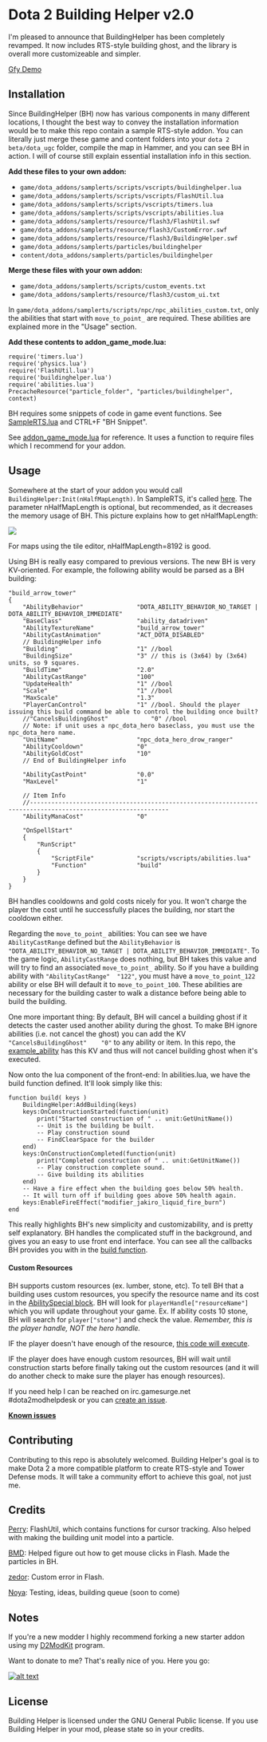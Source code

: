# Dota 2 Building Helper v2.0

I'm pleased to announce that BuildingHelper has been completely revamped. It now includes RTS-style building ghost, and the library is overall more customizeable and simpler.

[Gfy Demo](http://gfycat.com/SpecificSkeletalCowbird)

## Installation

Since BuildingHelper (BH) now has various components in many different locations, I thought the best way to convey the installation information would be to make this repo contain a sample RTS-style addon. You can literally just merge these game and content folders into your `dota 2 beta/dota_ugc` folder, compile the map in Hammer, and you can see BH in action. I will of course still explain essential installation info in this section.

**Add these files to your own addon:**
* `game/dota_addons/samplerts/scripts/vscripts/buildinghelper.lua`
* `game/dota_addons/samplerts/scripts/vscripts/FlashUtil.lua`
* `game/dota_addons/samplerts/scripts/vscripts/timers.lua`
* `game/dota_addons/samplerts/scripts/vscripts/abilities.lua`
* `game/dota_addons/samplerts/resource/flash3/FlashUtil.swf`
* `game/dota_addons/samplerts/resource/flash3/CustomError.swf`
* `game/dota_addons/samplerts/resource/flash3/BuildingHelper.swf`
* `game/dota_addons/samplerts/particles/buildinghelper`
* `content/dota_addons/samplerts/particles/buildinghelper`

**Merge these files with your own addon:**
* `game/dota_addons/samplerts/scripts/custom_events.txt`
* `game/dota_addons/samplerts/resource/flash3/custom_ui.txt`

In `game/dota_addons/samplerts/scripts/npc/npc_abilities_custom.txt`, only the abilities that start with `move_to_point_` are required. These abilities are explained more in the "Usage" section.

**Add these contents to addon_game_mode.lua:**
```
require('timers.lua')
require('physics.lua')
require('FlashUtil.lua')
require('buildinghelper.lua')
require('abilities.lua')
PrecacheResource("particle_folder", "particles/buildinghelper", context)
```
BH requires some snippets of code in game event functions. See [SampleRTS.lua](https://github.com/Myll/Dota-2-Building-Helper/blob/master/game/dota_addons/samplerts/scripts/vscripts/samplerts.lua) and CTRL+F "BH Snippet".

See [addon_game_mode.lua](https://github.com/Myll/Dota-2-Building-Helper/blob/master/game/dota_addons/samplerts/scripts/vscripts/addon_game_mode.lua) for reference. It uses a function to require files which I recommend for your addon.

## Usage

Somewhere at the start of your addon you would call `BuildingHelper:Init(nHalfMapLength)`. In SampleRTS, it's called [here](https://github.com/Myll/Dota-2-Building-Helper/blob/myll/game/dota_addons/samplerts/scripts/vscripts/samplerts.lua#L624). The parameter nHalfMapLength is optional, but recommended, as it decreases the memory usage of BH. This picture explains how to get nHalfMapLength:

![](http://i.imgur.com/FpbxQAs.png)

For maps using the tile editor, nHalfMapLength=8192 is good.

Using BH is really easy compared to previous versions. The new BH is very KV-oriented. For example, the following ability would be parsed as a BH building:
```
"build_arrow_tower"
{
	"AbilityBehavior"				"DOTA_ABILITY_BEHAVIOR_NO_TARGET | DOTA_ABILITY_BEHAVIOR_IMMEDIATE"
	"BaseClass"						"ability_datadriven"
	"AbilityTextureName"			"build_arrow_tower"
	"AbilityCastAnimation"			"ACT_DOTA_DISABLED"
	// BuildingHelper info
	"Building"						"1" //bool
	"BuildingSize"					"3" // this is (3x64) by (3x64) units, so 9 squares.
	"BuildTime"						"2.0"
	"AbilityCastRange"				"100"
	"UpdateHealth"					"1" //bool
	"Scale"							"1" //bool
	"MaxScale"						"1.3"
	"PlayerCanControl"				"1" //bool. Should the player issuing this build command be able to control the building once built?
	//"CancelsBuildingGhost"			"0" //bool
	// Note: if unit uses a npc_dota_hero baseclass, you must use the npc_dota_hero name.
	"UnitName"						"npc_dota_hero_drow_ranger"
	"AbilityCooldown"				"0"
	"AbilityGoldCost"				"10"
	// End of BuildingHelper info

	"AbilityCastPoint"				"0.0"
	"MaxLevel"						"1"

	// Item Info
	//-------------------------------------------------------------------------------------------------------------
	"AbilityManaCost"				"0"
	
	"OnSpellStart"
	{
		"RunScript"
		{
			"ScriptFile"			"scripts/vscripts/abilities.lua"
			"Function"				"build"
		}
	}
}
```
BH handles cooldowns and gold costs nicely for you. It won't charge the player the cost until he successfully places the building, nor start the cooldown either.

Regarding the `move_to_point_` abilities: You can see we have `AbilityCastRange` defined but the `AbilityBehavior` is `"DOTA_ABILITY_BEHAVIOR_NO_TARGET | DOTA_ABILITY_BEHAVIOR_IMMEDIATE"`. To the game logic, `AbilityCastRange` does nothing, but BH takes this value and will try to find an associated `move_to_point_` ability. So if you have a building ability with `"AbilityCastRange"  "122"`, you must have a `move_to_point_122` ability or else BH will default it to `move_to_point_100`. These abilities are necessary for the building caster to walk a distance before being able to build the building.

One more important thing: By default, BH will cancel a building ghost if it detects the caster used another ability during the ghost. To make BH ignore abilities (i.e. not cancel the ghost) you can add the KV `"CancelsBuildingGhost"	"0"` to any ability or item. In this repo, the [example_ability](https://github.com/Myll/Dota-2-Building-Helper/blob/master/game/dota_addons/samplerts/scripts/npc/npc_abilities_custom.txt#L89-L264) has this KV and thus will not cancel building ghost when it's executed.

Now onto the lua component of the front-end: In abilities.lua, we have the build function defined. It'll look simply like this:
```
function build( keys )
	BuildingHelper:AddBuilding(keys)
	keys:OnConstructionStarted(function(unit)
		print("Started construction of " .. unit:GetUnitName())
		-- Unit is the building be built.
		-- Play construction sound
		-- FindClearSpace for the builder
	end)
	keys:OnConstructionCompleted(function(unit)
		print("Completed construction of " .. unit:GetUnitName())
		-- Play construction complete sound.
		-- Give building its abilities
	end)
	-- Have a fire effect when the building goes below 50% health.
	-- It will turn off if building goes above 50% health again.
	keys:EnableFireEffect("modifier_jakiro_liquid_fire_burn")
end
```
This really highlights BH's new simplicity and customizability, and is pretty self explanatory. BH handles the complicated stuff in the background, and gives you an easy to use front end interface. You can see all the callbacks BH provides you with in the [build function](https://github.com/Myll/Dota-2-Building-Helper/blob/master/game/dota_addons/samplerts/scripts/vscripts/abilities.lua#L1-L32).

#### Custom Resources

BH supports custom resources (ex. lumber, stone, etc). To tell BH that a building uses custom resources, you specify the resource name and its cost in the [AbilitySpecial block](https://github.com/Myll/Dota-2-Building-Helper/blob/master/game/dota_addons/samplerts/scripts/npc/npc_abilities_custom.txt#L75-L87). BH will look for `playerHandle["resourceName"]` which you will update throughout your game. Ex. If ability costs 10 stone, BH will search for `player["stone"]` and check the value. *Remember, this is the player handle, NOT the hero handle.* 

IF the player doesn't have enough of the resource, [this code will execute](https://github.com/Myll/Dota-2-Building-Helper/blob/master/game/dota_addons/samplerts/scripts/vscripts/abilities.lua#L10-L33).

IF the player does have enough custom resources, BH will wait until construction starts before finally taking out the custom resources (and it will do another check to make sure the player has enough resources).

If you need help I can be reached on irc.gamesurge.net #dota2modhelpdesk or you can [create an issue](https://github.com/Myll/Dota-2-Building-Helper/issues/new).

[**Known issues**](https://github.com/Myll/Dota-2-Building-Helper/issues)

## Contributing

Contributing to this repo is absolutely welcomed. Building Helper's goal is to make Dota 2 a more compatible platform to create RTS-style and Tower Defense mods. It will take a community effort to achieve this goal, not just me.

## Credits

[Perry](https://github.com/perryvw): FlashUtil, which contains functions for cursor tracking. Also helped with making the building unit model into a particle.

[BMD](https://github.com/bmddota): Helped figure out how to get mouse clicks in Flash. Made the particles in BH.

[zedor](https://github.com/zedor/CustomError): Custom error in Flash.

[Noya](https://github.com/MNoya): Testing, ideas, building queue (soon to come)

## Notes

If you're a new modder I highly recommend forking a new starter addon using my [D2ModKit](https://github.com/Myll/Dota-2-ModKit) program.

Want to donate to me? That's really nice of you. Here you go:

[![alt text](http://indigoprogram.org/wp-content/uploads/2012/01/Paypal-Donate-Button.png)](https://www.paypal.com/cgi-bin/webscr?cmd=_donations&business=stephenf%2ebme%40gmail%2ecom&lc=US&item_name=Myll%27s%20Dota%202%20Modding%20Contributions&currency_code=USD&bn=PP%2dDonationsBF%3abtn_donateCC_LG%2egif%3aNonHosted)

## License

Building Helper is licensed under the GNU General Public license. If you use Building Helper in your mod, please state so in your credits.
